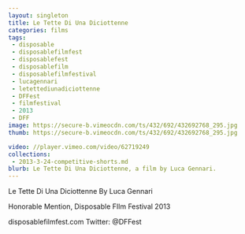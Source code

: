 ```yaml
---
layout: singleton
title: Le Tette Di Una Diciottenne
categories: films
tags:
 - disposable
 - disposablefilmfest
 - disposablefest
 - disposablefilm
 - disposablefilmfestival
 - lucagennari
 - letettediunadiciottenne
 - DFFest
 - filmfestival
 - 2013
 - DFF
image: https://secure-b.vimeocdn.com/ts/432/692/432692768_295.jpg
thumb: https://secure-b.vimeocdn.com/ts/432/692/432692768_295.jpg

video: //player.vimeo.com/video/62719249
collections:
 - 2013-3-24-competitive-shorts.md
blurb: Le Tette Di Una Diciottenne, a film by Luca Gennari.
---
```


Le Tette Di Una Diciottenne
By Luca Gennari

Honorable Mention, Disposable FIlm Festival 2013

disposablefilmfest.com
Twitter: @DFFest